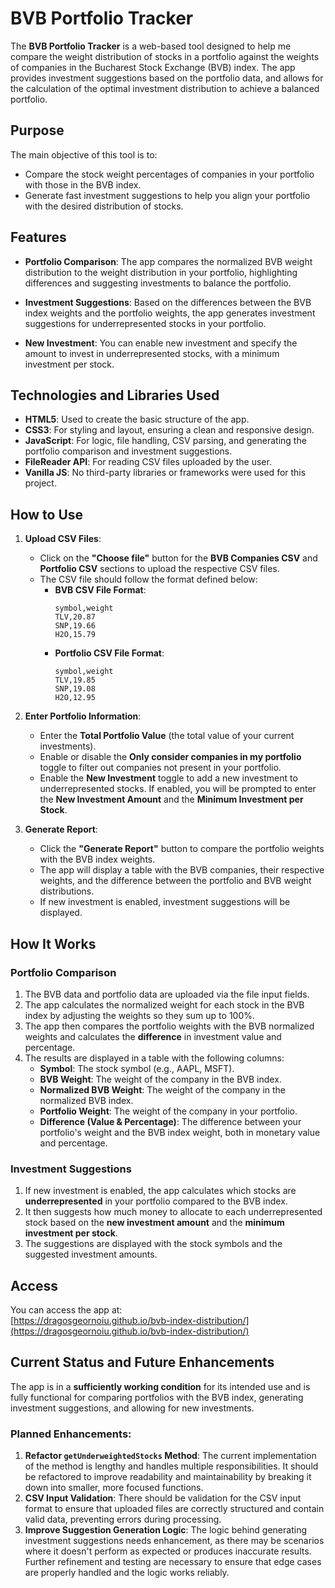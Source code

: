 # BVB Portfolio Tracker

The **BVB Portfolio Tracker** is a web-based tool designed to help me compare the weight distribution of stocks in a portfolio against the weights of companies in the Bucharest Stock Exchange (BVB) index. The app provides investment suggestions based on the portfolio data, and allows for the calculation of the optimal investment distribution to achieve a balanced portfolio.

## Purpose

The main objective of this tool is to:
- Compare the stock weight percentages of companies in your portfolio with those in the BVB index.
- Generate fast investment suggestions to help you align your portfolio with the desired distribution of stocks.

## Features

- **Portfolio Comparison**: The app compares the normalized BVB weight distribution to the weight distribution in your portfolio, highlighting differences and suggesting investments to balance the portfolio.

- **Investment Suggestions**: Based on the differences between the BVB index weights and the portfolio weights, the app generates investment suggestions for underrepresented stocks in your portfolio.

- **New Investment**: You can enable new investment and specify the amount to invest in underrepresented stocks, with a minimum investment per stock.

## Technologies and Libraries Used

- **HTML5**: Used to create the basic structure of the app.
- **CSS3**: For styling and layout, ensuring a clean and responsive design.
- **JavaScript**: For logic, file handling, CSV parsing, and generating the portfolio comparison and investment suggestions.
- **FileReader API**: For reading CSV files uploaded by the user.
- **Vanilla JS**: No third-party libraries or frameworks were used for this project.

## How to Use

1. **Upload CSV Files**:
   - Click on the **"Choose file"** button for the **BVB Companies CSV** and **Portfolio CSV** sections to upload the respective CSV files.
   - The CSV file should follow the format defined below:
     - **BVB CSV File Format**:
       ```
       symbol,weight
       TLV,20.87
       SNP,19.66
       H2O,15.79
       ```
     - **Portfolio CSV File Format**:
       ```
       symbol,weight
       TLV,19.85
       SNP,19.08
       H2O,12.95
       ```

2. **Enter Portfolio Information**:
   - Enter the **Total Portfolio Value** (the total value of your current investments).
   - Enable or disable the **Only consider companies in my portfolio** toggle to filter out companies not present in your portfolio.
   - Enable the **New Investment** toggle to add a new investment to underrepresented stocks. If enabled, you will be prompted to enter the **New Investment Amount** and the **Minimum Investment per Stock**.

3. **Generate Report**:
   - Click the **"Generate Report"** button to compare the portfolio weights with the BVB index weights.
   - The app will display a table with the BVB companies, their respective weights, and the difference between the portfolio and BVB weight distributions.
   - If new investment is enabled, investment suggestions will be displayed.

## How It Works

### Portfolio Comparison

1. The BVB data and portfolio data are uploaded via the file input fields.
2. The app calculates the normalized weight for each stock in the BVB index by adjusting the weights so they sum up to 100%.
3. The app then compares the portfolio weights with the BVB normalized weights and calculates the **difference** in investment value and percentage.
4. The results are displayed in a table with the following columns:
   - **Symbol**: The stock symbol (e.g., AAPL, MSFT).
   - **BVB Weight**: The weight of the company in the BVB index.
   - **Normalized BVB Weight**: The weight of the company in the normalized BVB index.
   - **Portfolio Weight**: The weight of the company in your portfolio.
   - **Difference (Value & Percentage)**: The difference between your portfolio's weight and the BVB index weight, both in monetary value and percentage.

### Investment Suggestions

1. If new investment is enabled, the app calculates which stocks are **underrepresented** in your portfolio compared to the BVB index.
2. It then suggests how much money to allocate to each underrepresented stock based on the **new investment amount** and the **minimum investment per stock**.
3. The suggestions are displayed with the stock symbols and the suggested investment amounts.


## Access

You can access the app at:  
[https://dragosgeornoiu.github.io/bvb-index-distribution/](https://dragosgeornoiu.github.io/bvb-index-distribution/)


## Current Status and Future Enhancements

The app is in a **sufficiently working condition** for its intended use and is fully functional for comparing portfolios with the BVB index, generating investment suggestions, and allowing for new investments.

### Planned Enhancements:
1. **Refactor `getUnderweightedStocks` Method**: The current implementation of the method is lengthy and handles multiple responsibilities. It should be refactored to improve readability and maintainability by breaking it down into smaller, more focused functions.
2. **CSV Input Validation**: There should be validation for the CSV input format to ensure that uploaded files are correctly structured and contain valid data, preventing errors during processing.
3. **Improve Suggestion Generation Logic**: The logic behind generating investment suggestions needs enhancement, as there may be scenarios where it doesn't perform as expected or produces inaccurate results. Further refinement and testing are necessary to ensure that edge cases are properly handled and the logic works reliably.
